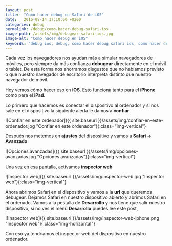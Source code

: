 ```yaml
---
layout: post
title:  "Como hacer debug en Safari de iOS"
date:   2016-08-14 17:10:00 +0200
categories: debug
permalink: /debug/como-hacer-debug-safari-ios
image-path: /assets/img/debugear-safari-ios.jpg
image-alt: "Como hacer debug en iOS"
keywords: "debug ios, debug, como hacer debug safari ios, como hacer debug en ios, debugear safari ios"
---
```

Cada vez los navegadores nos ayudan más a simular navegadores de móviles, 
pero siempre da más confianza **debugear** directamente en el móvil o tablet. 
De esta forma nos ahorramos disgustos que no habíamos previsto o que 
nuestro navegador de escritorio interpreta distinto que nuestro navegador de móvil.

Hoy vemos cómo hacer eso en **iOS**. Esto funciona tanto para el **iPhone** como para el **iPad**.

Lo primero que hacemos es conectar el dispositivo al ordenador y si nos 
sale en el dispositivo la siguiente alerta le damos a **confiar**

<div class="text-center" markdown="1">
![Confiar en este ordenador]({{ site.baseurl }}/assets/img/confiar-en-este-ordenador.jpg "Confiar en este ordenador"){:class="img-vertical"}
</div>

Después nos metemos en **ajustes** del dispositivo y vamos a **Safari -> Avanzado**

<div class="text-center" markdown="1">
![Opciones avanzadas]({{ site.baseurl }}/assets/img/opciones-avanzadas.jpg "Opciones avanzadas"){:class="img-vertical"}
</div>

Una vez en esa pantalla, activamos **inspector web**

<div class="text-center" markdown="1">
![Inspector web]({{ site.baseurl }}/assets/img/inspector-web.jpg "Inspector web"){:class="img-vertical"}
</div>

Ahora abrimos Safari en el dispositivo y vamos a la **url** que queremos debugear. 
Dejamos Safari en nuestro dispositivo abierto y abrimos Safari en el ordenado. 
Vamos a la pestalla de **Desarrollo** y nos tiene que salir nuestro dispositivo, 
si no ves el menú **Desarrollo** puedes lee este post,
 
<div class="text-center" markdown="1">
![Inspector web]({{ site.baseurl }}/assets/img/inspector-web-iphone.png "Inspector web"){:class="img-horizontal"}
</div>

Con eso ya tendríamos el inspector web  del dispositivo en nuestro ordenador.